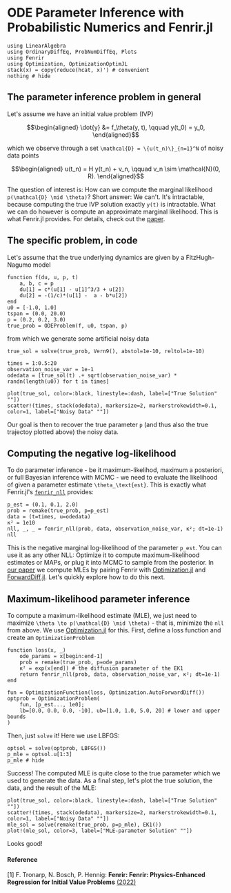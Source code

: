 # ODE Parameter Inference with Probabilistic Numerics and Fenrir.jl


```@example fenrir
using LinearAlgebra
using OrdinaryDiffEq, ProbNumDiffEq, Plots
using Fenrir
using Optimization, OptimizationOptimJL
stack(x) = copy(reduce(hcat, x)') # convenient
nothing # hide
```

## The parameter inference problem in general
Let's assume we have an initial value problem (IVP)
```math
\begin{aligned}
\dot{y} &= f_\theta(y, t), \qquad y(t_0) = y_0,
\end{aligned}
```
which we observe through a set ``\mathcal{D} = \{u(t_n)\}_{n=1}^N`` of noisy data points
```math
\begin{aligned}
u(t_n) = H y(t_n) + v_n, \qquad v_n \sim \mathcal{N}(0, R).
\end{aligned}
```
The question of interest is: How can we compute the marginal likelihood ``p(\mathcal{D} \mid \theta)``?
Short answer: We can't. It's intractable, because computing the true IVP solution exactly ``y(t)`` is intractable.
What we can do however is compute an approximate marginal likelihood.
This is what Fenrir.jl provides.
For details, check out the [paper](https://proceedings.mlr.press/v162/tronarp22a.html).

## The specific problem, in code
Let's assume that the true underlying dynamics are given by a FitzHugh-Nagumo model
```@example fenrir
function f(du, u, p, t)
    a, b, c = p
    du[1] = c*(u[1] - u[1]^3/3 + u[2])
    du[2] = -(1/c)*(u[1] -  a - b*u[2])
end
u0 = [-1.0, 1.0]
tspan = (0.0, 20.0)
p = (0.2, 0.2, 3.0)
true_prob = ODEProblem(f, u0, tspan, p)
```
from which we generate some artificial noisy data
```@example fenrir
true_sol = solve(true_prob, Vern9(), abstol=1e-10, reltol=1e-10)

times = 1:0.5:20
observation_noise_var = 1e-1
odedata = [true_sol(t) .+ sqrt(observation_noise_var) * randn(length(u0)) for t in times]

plot(true_sol, color=:black, linestyle=:dash, label=["True Solution" ""])
scatter!(times, stack(odedata), markersize=2, markerstrokewidth=0.1, color=1, label=["Noisy Data" ""])
```
Our goal is then to recover the true parameter `p` (and thus also the true trajectoy plotted above) the noisy data.

## Computing the negative log-likelihood
To do parameter inference - be it maximum-likelihod, maximum a posteriori, or full Bayesian inference with MCMC - we need to evaluate the likelihood of given a parameter estimate ``\theta_\text{est}``.
This is exactly what Fenrir.jl's [`fenrir_nll`](@ref) provides:
```@example fenrir
p_est = (0.1, 0.1, 2.0)
prob = remake(true_prob, p=p_est)
data = (t=times, u=odedata)
κ² = 1e10
nll, _, _ = fenrir_nll(prob, data, observation_noise_var, κ²; dt=1e-1)
nll
```
This is the negative marginal log-likelihood of the parameter `p_est`.
You can use it as any other NLL: Optimize it to compute maximum-likelihood estimates or MAPs, or plug it into MCMC to sample from the posterior.
In [our paper](https://proceedings.mlr.press/v162/tronarp22a.html) we compute MLEs by pairing Fenrir with [Optimization.jl](http://optimization.sciml.ai/stable/) and [ForwardDiff.jl](https://juliadiff.org/ForwardDiff.jl/stable/).
Let's quickly explore how to do this next.


## Maximum-likelihood parameter inference

To compute a maximum-likelihood estimate (MLE), we just need to maximize ``\theta \to p(\mathcal{D} \mid \theta)`` - that is, minimize the `nll` from above.
We use [Optimization.jl](https://docs.sciml.ai/Optimization/stable/) for this.
First, define a loss function and create an `OptimizationProblem`
```@example fenrir
function loss(x, _)
    ode_params = x[begin:end-1]
    prob = remake(true_prob, p=ode_params)
    κ² = exp(x[end]) # the diffusion parameter of the EK1
    return fenrir_nll(prob, data, observation_noise_var, κ²; dt=1e-1)
end

fun = OptimizationFunction(loss, Optimization.AutoForwardDiff())
optprob = OptimizationProblem(
    fun, [p_est..., 1e0];
    lb=[0.0, 0.0, 0.0, -10], ub=[1.0, 1.0, 5.0, 20] # lower and upper bounds
)
```

Then, just `solve` it! Here we use LBFGS:
```@example fenrir
optsol = solve(optprob, LBFGS())
p_mle = optsol.u[1:3]
p_mle # hide
```

Success! The computed MLE is quite close to the true parameter which we used to generate the data.
As a final step, let's plot the true solution, the data, and the result of the MLE:

```@example fenrir
plot(true_sol, color=:black, linestyle=:dash, label=["True Solution" ""])
scatter!(times, stack(odedata), markersize=2, markerstrokewidth=0.1, color=1, label=["Noisy Data" ""])
mle_sol = solve(remake(true_prob, p=p_mle), EK1())
plot!(mle_sol, color=3, label=["MLE-parameter Solution" ""])
```

Looks good!


#### Reference

[1] F. Tronarp, N. Bosch, P. Hennig: **Fenrir: Fenrir: Physics-Enhanced Regression for Initial Value Problems** [(2022)](https://proceedings.mlr.press/v162/tronarp22a.html)
